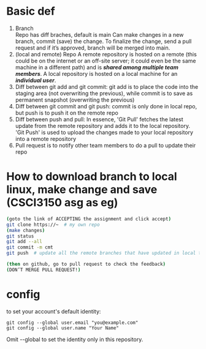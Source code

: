 # Basic def

1.	Branch  
    Repo has diff braches, default is main
    Can make changes in a new branch, commit (save) the change.
    To finalize the change, send a pull request and if it’s approved, branch will be merged into main.
1. (local and remote) Repo
   A remote repository is hosted on a remote (this could be on the internet or an off-site server; it could even be the same machine in a different path) and is ***shared among multiple team members***. A local repository is hosted on a local machine for an ***individual user***.
2.  Diff between git add and git commit: git add is to place the code into the staging area (not overwriting the previous), while commit is to save as permanent snapshot (overwriting the previous)  
3.  Diff between git commit and git push: commit is only done in local repo, but push is to push it on the remote repo
4.  Diff between push and pull: In essence, 'Git Pull' fetches the latest update from the remote repository and adds it to the local repository. 'Git Push' is used to upload the changes made to your local repository into a remote repository
5.  Pull request is to notify other team members to do a pull to update their repo


# How to download branch to local linux, make change and save (CSCI3150 asg as eg)
```bash
(goto the link of ACCEPTING the assignment and click accept)
git clone https://~  # my own repo
(make changes)
git status  
git add --all
git commit -m cmt 
git push  # update all the remote branches that have updated in local tracking branches

(then on github, go to pull request to check the feedback)
(DON’T MERGE PULL REQUEST!)
```


# config
to set your account's default identity:

```
git config --global user.email "you@example.com"
git config --global user.name "Your Name"
```

Omit --global to set the identity only in this repository.